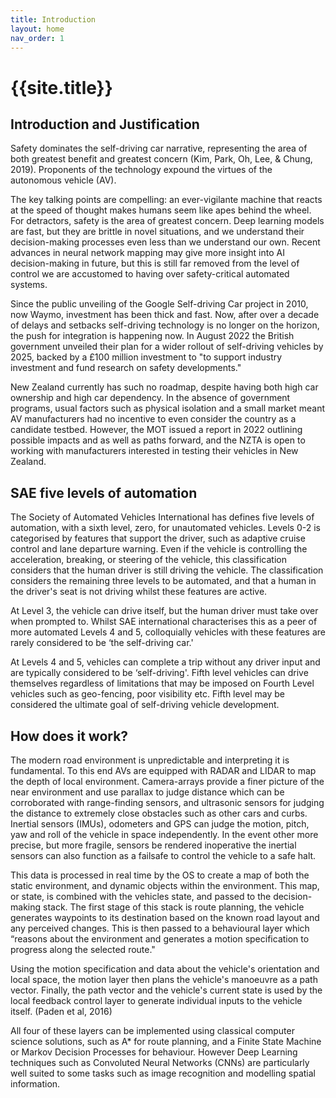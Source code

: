 ```yaml
---
title: Introduction
layout: home
nav_order: 1
---
```


# {{site.title}}

## Introduction and Justification

Safety dominates the self-driving car narrative, representing the area of both greatest benefit and greatest concern (Kim, Park, Oh, Lee, & Chung, 2019). Proponents of the technology expound the virtues of the autonomous vehicle (AV).

The key talking points are compelling: an ever-vigilante machine that reacts at the speed of thought makes humans seem like apes behind the wheel. For detractors, safety is the area of greatest concern. Deep learning models are fast, but they are brittle in novel situations, and we understand their decision-making processes even less than we understand our own. Recent advances in neural network mapping may give more insight into AI decision-making in future, but this is still far removed from the level of control we are accustomed to having over safety-critical automated systems.

Since the public unveiling of the Google Self-driving Car project in 2010, now Waymo, investment has been thick and fast. Now, after over a decade of delays and setbacks self-driving technology is no longer on the horizon, the push for integration is happening now. In August 2022 the British government unveiled their plan for a wider rollout of self-driving vehicles by 2025, backed by a £100 million investment to "to support industry investment and fund research on safety developments."

New Zealand currently has such no roadmap, despite having both high car ownership and high car dependency. In the absence of government programs, usual factors such as physical isolation and a small market meant AV manufacturers had no incentive to even consider the country as a candidate testbed. However, the MOT issued a report in 2022 outlining possible impacts and as well as paths forward, and the NZTA is open to working with manufacturers interested in testing their vehicles in New Zealand.

## SAE five levels of automation

The Society of Automated Vehicles International has defines five levels of automation, with a sixth level, zero, for unautomated vehicles. Levels 0-2 is categorised by features that support the driver, such as adaptive cruise control and lane departure warning. Even if the vehicle is controlling the acceleration, breaking, or steering of the vehicle, this classification considers that the human driver is still driving the vehicle.
The classification considers the remaining three levels to be automated, and that a human in the driver's seat is not driving whilst these features are active.

At Level 3, the vehicle can drive itself, but the human driver must take over when prompted to. Whilst SAE international characterises this as a peer of more automated Levels 4 and 5, colloquially vehicles with these features are rarely considered to be ‘the self-driving car.'

At Levels 4 and 5, vehicles can complete a trip without any driver input and are typically considered to be ‘self-driving'. Fifth level vehicles can drive themselves regardless of limitations that may be imposed on Fourth Level vehicles such as geo-fencing, poor visibility etc.
Fifth level may be considered the ultimate goal of self-driving vehicle development.

## How does it work?

The modern road environment is unpredictable and interpreting it is fundamental. To this end AVs are equipped with RADAR and LIDAR to map the depth of local environment. Camera-arrays provide a finer picture of the near environment and use parallax to judge distance which can be corroborated with range-finding sensors, and ultrasonic sensors for judging the distance to extremely close obstacles such as other cars and curbs. Inertial sensors (IMUs), odometers and GPS can judge the motion, pitch, yaw and roll of the vehicle in space independently. In the event other more precise, but more fragile, sensors be rendered inoperative the inertial sensors can also function as a failsafe to control the vehicle to a safe halt.

This data is processed in real time by the OS to create a map of both the static environment, and dynamic objects within the environment. This map, or state, is combined with the vehicles state, and passed to the decision-making stack. The first stage of this stack is route planning, the vehicle generates waypoints to its destination based on the known road layout and any perceived changes. This is then passed to a behavioural layer which “reasons about the environment and generates a motion specification to progress along the selected route."

Using the motion specification and data about the vehicle's orientation and local space, the motion layer then plans the vehicle's manoeuvre as a path vector. Finally, the path vector and the vehicle's current state is used by the local feedback control layer to generate individual inputs to the vehicle itself. (Paden et al, 2016)

All four of these layers can be implemented using classical computer science solutions, such as A* for route planning, and a Finite State Machine or Markov Decision Processes for behaviour. However Deep Learning techniques such as Convoluted Neural Networks (CNNs) are particularly well suited to some tasks such as image recognition and modelling spatial information.
